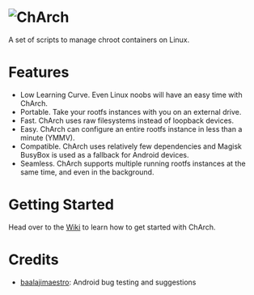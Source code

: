 # ![ChArch](https://imgur.com/download/Spf3agt)

A set of scripts to manage chroot containers on Linux.

# Features
- Low Learning Curve. Even Linux noobs will have an easy time with ChArch.
- Portable. Take your rootfs instances with you on an external drive.
- Fast. ChArch uses raw filesystems instead of loopback devices.
- Easy. ChArch can configure an entire rootfs instance in less than a minute (YMMV).
- Compatible. ChArch uses relatively few dependencies and Magisk BusyBox is used as a fallback for Android devices.
- Seamless. ChArch supports multiple running rootfs instances at the same time, and even in the background.

# Getting Started
Head over to the [Wiki](https://github.com/tytydraco/ChArch/wiki) to learn how to get started with ChArch.

# Credits
- [baalajimaestro](https://github.com/baalajimaestro): Android bug testing and suggestions
